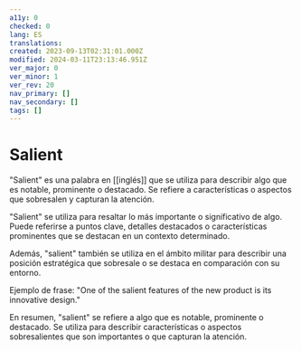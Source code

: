 ```yaml
---
a11y: 0
checked: 0
lang: ES
translations: 
created: 2023-09-13T02:31:01.000Z
modified: 2024-03-11T23:13:46.951Z
ver_major: 0
ver_minor: 1
ver_rev: 20
nav_primary: []
nav_secondary: []
tags: []
---
```

# Salient

"Salient" es una palabra en [[inglés]] que se utiliza para describir algo que es notable, prominente o destacado. Se refiere a características o aspectos que sobresalen y capturan la atención.

"Salient" se utiliza para resaltar lo más importante o significativo de algo. Puede referirse a puntos clave, detalles destacados o características prominentes que se destacan en un contexto determinado.

Además, "salient" también se utiliza en el ámbito militar para describir una posición estratégica que sobresale o se destaca en comparación con su entorno.

Ejemplo de frase: "One of the salient features of the new product is its innovative design."

En resumen, "salient" se refiere a algo que es notable, prominente o destacado. Se utiliza para describir características o aspectos sobresalientes que son importantes o que capturan la atención.